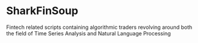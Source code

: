 # SharkFinSoup
 Fintech related scripts containing algorithmic traders revolving around both the field of Time Series Analysis and Natural Language Processing
